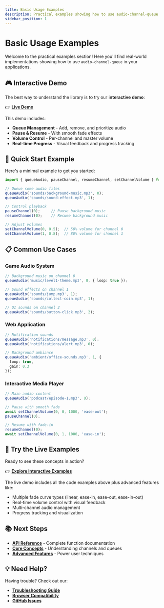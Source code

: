 ```yaml
---
title: Basic Usage Examples
description: Practical examples showing how to use audio-channel-queue in real applications
sidebar_position: 1
---
```


# Basic Usage Examples

Welcome to the practical examples section! Here you'll find real-world implementations showing how to use `audio-channel-queue` in your applications.

## 🎮 Interactive Demo

The best way to understand the library is to try our **interactive demo**:

👉 **[Live Demo](https://tonycarpenter21.github.io/audio-queue-demo/)** 

This demo includes:
- **Queue Management** - Add, remove, and prioritize audio
- **Pause & Resume** - With smooth fade effects  
- **Volume Control** - Per-channel and master volume
- **Real-time Progress** - Visual feedback and progress tracking

## 🚀 Quick Start Example

Here's a minimal example to get you started:

```typescript
import { queueAudio, pauseChannel, resumeChannel, setChannelVolume } from 'audio-channel-queue';

// Queue some audio files
queueAudio('sounds/background-music.mp3', 0);
queueAudio('sounds/sound-effect.mp3', 1);

// Control playback
pauseChannel(0);     // Pause background music
resumeChannel(0);    // Resume background music

// Adjust volumes
setChannelVolume(0, 0.5);  // 50% volume for channel 0
setChannelVolume(1, 0.8);  // 80% volume for channel 1
```

## 📋 Common Use Cases

### Game Audio System
```typescript
// Background music on channel 0
queueAudio('music/level1-theme.mp3', 0, { loop: true });

// Sound effects on channel 1
queueAudio('sounds/jump.mp3', 1);
queueAudio('sounds/collect-coin.mp3', 1);

// UI sounds on channel 2
queueAudio('sounds/button-click.mp3', 2);
```

### Web Application
```typescript
// Notification sounds
queueAudio('notifications/message.mp3', 0);
queueAudio('notifications/alert.mp3', 0);

// Background ambiance
queueAudio('ambient/office-sounds.mp3', 1, { 
  loop: true,
  gain: 0.3 
});
```

### Interactive Media Player
```typescript
// Main audio content
queueAudio('podcast/episode-1.mp3', 0);

// Pause with smooth fade
await setChannelVolume(0, 0, 1000, 'ease-out');
pauseChannel(0);

// Resume with fade-in
resumeChannel(0);
await setChannelVolume(0, 1, 1000, 'ease-in');
```

## 🎯 Try the Live Examples

Ready to see these concepts in action? 

👉 **[Explore Interactive Examples](https://tonycarpenter21.github.io/audio-queue-demo/)**

The live demo includes all the code examples above plus advanced features like:
- Multiple fade curve types (linear, ease-in, ease-out, ease-in-out)
- Real-time volume control with visual feedback
- Multi-channel audio management
- Progress tracking and visualization

## 📚 Next Steps

- **[API Reference](../api-reference/queue-management)** - Complete function documentation
- **[Core Concepts](../core-concepts/audio-channels)** - Understanding channels and queues
- **[Advanced Features](../advanced/volume-ducking)** - Power user techniques

## 💡 Need Help?

Having trouble? Check out our:
- **[Troubleshooting Guide](../migration/troubleshooting)**
- **[Browser Compatibility](../getting-started/browser-compatibility)**
- **[GitHub Issues](https://github.com/tonycarpenter21/audio-channel-queue/issues)** 